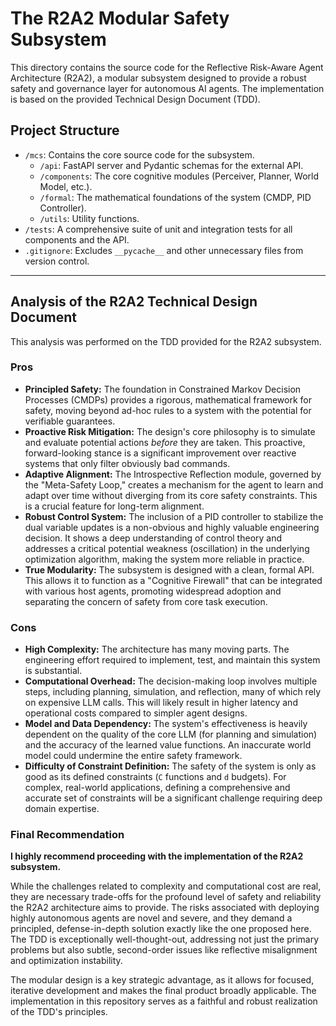 # The R2A2 Modular Safety Subsystem

This directory contains the source code for the Reflective Risk-Aware Agent Architecture (R2A2), a modular subsystem designed to provide a robust safety and governance layer for autonomous AI agents. The implementation is based on the provided Technical Design Document (TDD).

## Project Structure

-   `/mcs`: Contains the core source code for the subsystem.
    -   `/api`: FastAPI server and Pydantic schemas for the external API.
    -   `/components`: The core cognitive modules (Perceiver, Planner, World Model, etc.).
    -   `/formal`: The mathematical foundations of the system (CMDP, PID Controller).
    -   `/utils`: Utility functions.
-   `/tests`: A comprehensive suite of unit and integration tests for all components and the API.
-   `.gitignore`: Excludes `__pycache__` and other unnecessary files from version control.

---

## Analysis of the R2A2 Technical Design Document

This analysis was performed on the TDD provided for the R2A2 subsystem.

### Pros

*   **Principled Safety:** The foundation in Constrained Markov Decision Processes (CMDPs) provides a rigorous, mathematical framework for safety, moving beyond ad-hoc rules to a system with the potential for verifiable guarantees.
*   **Proactive Risk Mitigation:** The design's core philosophy is to simulate and evaluate potential actions *before* they are taken. This proactive, forward-looking stance is a significant improvement over reactive systems that only filter obviously bad commands.
*   **Adaptive Alignment:** The Introspective Reflection module, governed by the "Meta-Safety Loop," creates a mechanism for the agent to learn and adapt over time without diverging from its core safety constraints. This is a crucial feature for long-term alignment.
*   **Robust Control System:** The inclusion of a PID controller to stabilize the dual variable updates is a non-obvious and highly valuable engineering decision. It shows a deep understanding of control theory and addresses a critical potential weakness (oscillation) in the underlying optimization algorithm, making the system more reliable in practice.
*   **True Modularity:** The subsystem is designed with a clean, formal API. This allows it to function as a "Cognitive Firewall" that can be integrated with various host agents, promoting widespread adoption and separating the concern of safety from core task execution.

### Cons

*   **High Complexity:** The architecture has many moving parts. The engineering effort required to implement, test, and maintain this system is substantial.
*   **Computational Overhead:** The decision-making loop involves multiple steps, including planning, simulation, and reflection, many of which rely on expensive LLM calls. This will likely result in higher latency and operational costs compared to simpler agent designs.
*   **Model and Data Dependency:** The system's effectiveness is heavily dependent on the quality of the core LLM (for planning and simulation) and the accuracy of the learned value functions. An inaccurate world model could undermine the entire safety framework.
*   **Difficulty of Constraint Definition:** The safety of the system is only as good as its defined constraints (`C` functions and `d` budgets). For complex, real-world applications, defining a comprehensive and accurate set of constraints will be a significant challenge requiring deep domain expertise.

### Final Recommendation

**I highly recommend proceeding with the implementation of the R2A2 subsystem.**

While the challenges related to complexity and computational cost are real, they are necessary trade-offs for the profound level of safety and reliability the R2A2 architecture aims to provide. The risks associated with deploying highly autonomous agents are novel and severe, and they demand a principled, defense-in-depth solution exactly like the one proposed here. The TDD is exceptionally well-thought-out, addressing not just the primary problems but also subtle, second-order issues like reflective misalignment and optimization instability.

The modular design is a key strategic advantage, as it allows for focused, iterative development and makes the final product broadly applicable. The implementation in this repository serves as a faithful and robust realization of the TDD's principles.